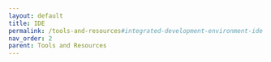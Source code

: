 ```yaml
---
layout: default
title: IDE
permalink: /tools-and-resources#integrated-development-environment-ide
nav_order: 2
parent: Tools and Resources
---
```

